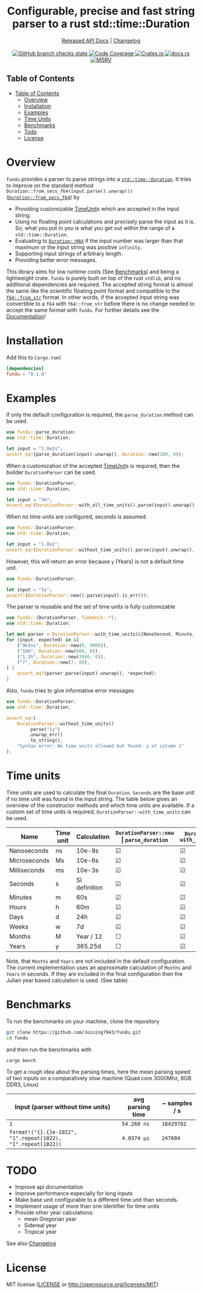 <!--
 Copyright (c) 2023 Joining <joining@posteo.de>
 
 This software is released under the MIT License.
 https://opensource.org/licenses/MIT
-->

<h1 align="center">Configurable, precise and fast string parser to a rust std::time::Duration</h1>
<div align="center">
    <a href="https://docs.rs/crate/fundu/">Released API Docs</a>
    |
    <a href="https://github.com/Joining7943/fundu/blob/main/CHANGELOG.md">Changelog</a>
</div>
<br>
<div align="center">
    <a href="https://github.com/Joining7943/fundu/actions">
        <img src="https://github.com/Joining7943/fundu/actions/workflows/cicd.yml/badge.svg" alt="GitHub branch checks state"/>
    </a>
    <a href="https://codecov.io/gh/Joining7943/fundu" >
        <img src="https://codecov.io/gh/Joining7943/fundu/branch/release/graph/badge.svg?token=7GOQ1A6UPH" alt="Code Coverage"/>
    </a>
    <a href="https://crates.io/crates/fundu">
        <img src="https://img.shields.io/crates/v/fundu.svg" alt="Crates.io"/>
    </a>
    <a href="https://docs.rs/fundu/">
        <img src="https://docs.rs/fundu/badge.svg" alt="docs.rs"/>
    </a>
    <a href="https://github.com/rust-lang/rust">
        <img src="https://img.shields.io/badge/MSRV-1.60.0-brightgreen" alt="MSRV"/>
    </a>
</div>

## Table of Contents

- [Table of Contents](#table-of-contents)
    - [Overview](#overview)
    - [Installation](#installation)
    - [Examples](#examples)
    - [Time Units](#time-units)
    - [Benchmarks](#benchmarks)
    - [Todo](#todo)
    - [License](#license)
  
# Overview

`fundu` provides a parser to parse strings into a [`std::time::Duration`]. It tries to improve on
the standard method `Duration::from_secs_f64(input.parse().unwrap())` ([`Duration::from_secs_f64`])
by

- Providing customizable [TimeUnit](#time-units)s which are accepted in the input string.
- Using no floating point calculations and precisely parse the input as it is. So, what you put
in you is what you get out within the range of a `std::time::Duration`.
- Evaluating to [`Duration::MAX`] if the input number was larger than that maximum or
the input string was positive `infinity`.
- Supporting input strings of arbitrary length.
- Providing better error messages.

This library aims for low runtime costs (See [Benchmarks](#benchmarks)) and being a lightweight
crate. `fundu` is purely built on top of the rust `stdlib`, and no additional dependencies are
required. The accepted string format is almost the same like the scientific floating point format
and compatible to the [`f64::from_str`] format. In other words, if the accepted input string was
convertible to a `f64` with `f64::from_str` before there is no change needed to accept the same
format with `fundu`. For further details see the [Documentation](https://docs.rs/crate/fundu)!

# Installation

Add this to `Cargo.toml`

```toml
[dependencies]
fundu = "0.1.0"
```

# Examples

If only the default configuration is required, the `parse_duration` method can be used.

```rust
use fundu::parse_duration;
use std::time::Duration;

let input = "1.0e2s";
assert_eq!(parse_duration(input).unwrap(), Duration::new(100, 0));
```

When a customization of the accepted [TimeUnit](#time-units)s is required, then the builder
`DurationParser` can be used.

```rust
use fundu::DurationParser;
use std::time::Duration;

let input = "3m";
assert_eq!(DurationParser::with_all_time_units().parse(input).unwrap(), Duration::new(180, 0));
```

When no time units are configured, seconds is assumed.

```rust
use fundu::DurationParser;
use std::time::Duration;

let input = "1.0e2";
assert_eq!(DurationParser::without_time_units().parse(input).unwrap(), Duration::new(100, 0));
```

However, this will return an error because `y` (Years) is not a default time unit.

```rust
use fundu::DurationParser;

let input = "3y";
assert!(DurationParser::new().parse(input).is_err());
```

The parser is reusable and the set of time units is fully customizable

```rust
use fundu::{DurationParser, TimeUnit::*};
use std::time::Duration;

let mut parser = DurationParser::with_time_units(&[NanoSecond, Minute, Hour]);
for (input, expected) in &[
    ("9e3ns", Duration::new(0, 9000)),
    ("10m", Duration::new(600, 0)),
    ("1.1h", Duration::new(3960, 0)),
    ("7", Duration::new(7, 0)),
] {
    assert_eq!(parser.parse(input).unwrap(), *expected);
}
```

Also, `fundu` tries to give informative error messages

```rust
use fundu::DurationParser;
use std::time::Duration;

assert_eq!(
    DurationParser::without_time_units()
        .parse("1y")
        .unwrap_err()
        .to_string(),
    "Syntax error: No time units allowed but found: y at column 1"
);
```

# Time units

Time units are used to calculate the final `Duration`. `Seconds` are the base unit if no time unit
was found in the input string. The table below gives an overview of the constructor methods and
which time units are available. If a custom set of time units is required,
`DurationParser::with_time_units` can be used.

Name | Time unit | Calculation | `DurationParser::new` \| `parse_duration` | `DurationParser::` `with_all_time_units` | `DurationParser::` `without_time_units`
--- | --- | --- | --- | --- | ---
Nanoseconds | ns | 10e-9s | &#9745; | &#9745; | &#9744;
Microseconds | Ms | 10e-6s | &#9745; | &#9745; | &#9744;
Milliseconds | ms | 10e-3s |&#9745; | &#9745; | &#9744;
Seconds | s | SI definition | &#9745; | &#9745; | &#9744; (seconds is still used as base)
Minutes | m | 60s | &#9745; | &#9745; | &#9744;
Hours | h | 60m | &#9745; | &#9745; | &#9744;
Days | d | 24h | &#9745; | &#9745; | &#9744;
Weeks | w | 7d | &#9745; | &#9745; | &#9744;
Months | M | Year / 12 | &#9744; | &#9745; | &#9744;
Years | y | 365.25d | &#9744; | &#9745; | &#9744;

Note, that `Months` and `Years` are not included in the default configuration. The current
implementation uses an approximate calculation of `Months` and `Years` in seconds. If they are
included in the final configuration then the Julian year based calculation is used. (See table)

# Benchmarks

To run the benchmarks on your machine, clone the repository

```bash
git clone https://github.com/Joining7943/fundu.git
cd fundu
```

and then run the benchmarks with

```bash
cargo bench
```

To get a rough idea about the parsing times, here the mean parsing speed of two inputs on a
comparatively slow machine (Quad core 3000Mhz, 8GB DDR3, Linux)

Input (parser without time units) | avg parsing time | ~ samples / s
--- | --- | ---
`1` | `54.260 ns` | `18429782`
`format!("{}.{}e-1022", "1".repeat(1022), "1".repeat(1022))` | `4.0374 µs` | `247684`

# TODO

- Improve api documentation
- Improve performance especially for long inputs
- Make base unit configurable to a different time unit than seconds.
- Implement usage of more than one identifier for time units
- Provide other year calculations:
    - mean Gregorian year
    - Sidereal year
    - Tropical year

See also [Changelog](CHANGELOG.md)

# License

MIT license ([LICENSE](LICENSE) or <http://opensource.org/licenses/MIT>)

[`std::time::Duration`]: https://doc.rust-lang.org/std/time/struct.Duration.html
[`Duration::from_secs_f64`]: https://doc.rust-lang.org/std/time/struct.Duration.html#method.from_secs_f64
[`Duration::MAX`]: https://doc.rust-lang.org/std/time/struct.Duration.html#associatedconstant.MAX
[`f64::from_str`]: https://doc.rust-lang.org/std/primitive.f64.html#impl-FromStr-for-f64

